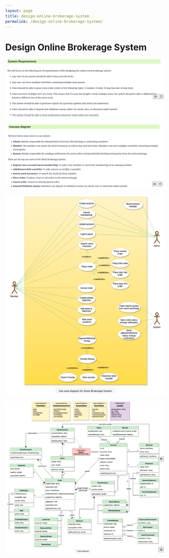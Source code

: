 ```yaml
---
layout: page
title: design-online-brokerage-system
permalink: /design-online-brokerage-system/
---
```


# Design Online Brokerage System

![Screenshot 2020-12-11 at 7.50.16 PM](assets/Screenshot%202020-12-11%20at%207.50.16%20PM.png)

![Screenshot 2020-12-11 at 7.50.46 PM](assets/Screenshot%202020-12-11%20at%207.50.46%20PM.png)

![Screenshot 2020-12-11 at 7.51.03 PM](assets/Screenshot%202020-12-11%20at%207.51.03%20PM.png)

![Screenshot 2020-12-11 at 7.52.39 PM](assets/Screenshot%202020-12-11%20at%207.53.08%20PM.png)

